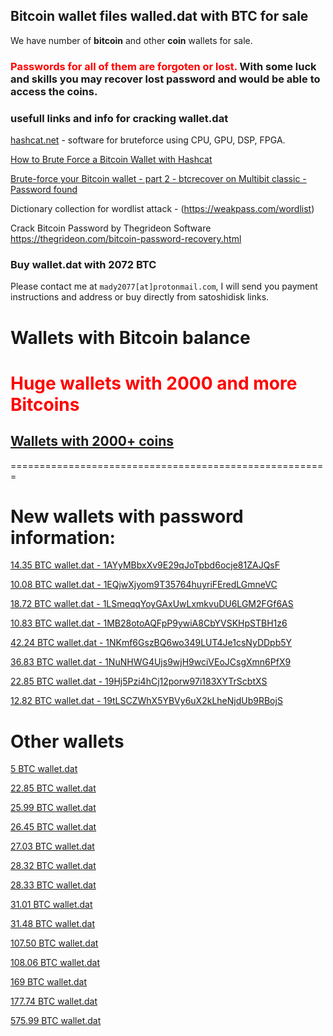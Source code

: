 ## Bitcoin wallet files walled.dat with BTC for sale

We have number of **bitcoin** and other **coin** wallets for sale. 

### <span style="color:red"> Passwords for all of them are forgoten or lost. </span> With some luck and skills you may recover lost password and would be able to access the coins.

### usefull links and info for cracking wallet.dat
[hashcat.net](https://hashcat.net/hashcat/) - software for bruteforce using CPU, GPU, DSP, FPGA.

[How to Brute Force a Bitcoin Wallet with Hashcat](https://www.youtube.com/watch?v=d1Y6TPGzVn0)

[Brute-force your Bitcoin wallet - part 2 - btcrecover on Multibit classic - Password found](https://www.youtube.com/watch?v=elIF7n1vles)

Dictionary collection for wordlist attack - (https://weakpass.com/wordlist)

Crack Bitcoin Password by Thegrideon Software  https://thegrideon.com/bitcoin-password-recovery.html

### Buy wallet.dat with 2072 BTC
Please contact me at `mady2077[at]protonmail.com`, I will send you payment instructions and address or buy directly from satoshidisk links.

# Wallets with Bitcoin balance


# <span style="color:red"> Huge wallets with 2000 and more Bitcoins </span>
## [Wallets with 2000+ coins](2kwallets.md)


=======================================================


# New wallets with password information: 
[14.35 BTC wallet.dat - 1AYyMBbxXv9E29qJoTpbd6ocje81ZAJQsF](1AYyMBbxXv9E29qJoTpbd6ocje81ZAJQsF.md)

[10.08 BTC wallet.dat - 1EQjwXjyom9T35764huyriFEredLGmneVC](1EQjwXjyom9T35764huyriFEredLGmneVC.md)

[18.72 BTC wallet.dat - 1LSmeqqYoyGAxUwLxmkvuDU6LGM2FGf6AS](1LSmeqqYoyGAxUwLxmkvuDU6LGM2FGf6AS.md)

[10.83 BTC wallet.dat - 1MB28otoAQFpP9ywiA8CbYVSKHpSTBH1z6](1MB28otoAQFpP9ywiA8CbYVSKHpSTBH1z6.md)

[42.24 BTC wallet.dat - 1NKmf6GszBQ6wo349LUT4Je1csNyDDpb5Y](1NKmf6GszBQ6wo349LUT4Je1csNyDDpb5Y.md)

[36.83 BTC wallet.dat - 1NuNHWG4Ujs9wjH9wciVEoJCsgXmn6PfX9](1NuNHWG4Ujs9wjH9wciVEoJCsgXmn6PfX9.md)

[22.85 BTC wallet.dat - 19Hj5Pzi4hCj12porw97i183XYTrScbtXS](19Hj5Pzi4hCj12porw97i183XYTrScbtXS.md)

[12.82 BTC wallet.dat - 19tLSCZWhX5YBVy6uX2kLheNjdUb9RBojS](19tLSCZWhX5YBVy6uX2kLheNjdUb9RBojS.md)

Other wallets
===========================================================

[5 BTC wallet.dat](5BTC_wallet.dat.md)

[22.85 BTC wallet.dat](22.85BTC_wallet.dat.md)

[25.99 BTC wallet.dat](25.99BTC_wallet.dat.md)

[26.45 BTC wallet.dat](26.45BTC_wallet.dat.md)

[27.03 BTC wallet.dat](27.03BTC_wallet.dat.md)

[28.32 BTC wallet.dat](28.32BTC_wallet.dat.md)

[28.33 BTC wallet.dat](28.33BTC_wallet.dat.md)

[31.01 BTC wallet.dat](31.01BTC_wallet.dat.md)

[31.48 BTC wallet.dat](31.48BTC_wallet.dat.md)

[107.50 BTC wallet.dat](107.50BTC_wallet.dat.md)

[108.06 BTC wallet.dat](108.06BTC_wallet.dat.md)

[169 BTC wallet.dat](169BTC_wallet.dat.md)

[177.74 BTC wallet.dat](177.74BTC_wallet.dat.md)

[575.99 BTC wallet.dat](575.99BTC_wallet.dat.md)


